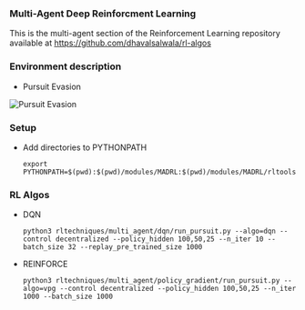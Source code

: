 ### Multi-Agent Deep Reinforcment Learning

This is the multi-agent section of the Reinforcement Learning repository available at https://github.com/dhavalsalwala/rl-algos

### Environment description
  
  - Pursuit Evasion
  
![Pursuit Evasion](https://github.com/dhavalsalwala/rl-algos/tree/master/rltechniques/multi_agent/resources/pursuit_evasion.png?raw=true "Title")
  
### Setup
  - Add directories to PYTHONPATH
            
        export PYTHONPATH=$(pwd):$(pwd)/modules/MADRL:$(pwd)/modules/MADRL/rltools:$(pwd)/modules/MADRL/rllab:$PYTHONPATH
  
### RL Algos
  - DQN
  
        python3 rltechniques/multi_agent/dqn/run_pursuit.py --algo=dqn --control decentralized --policy_hidden 100,50,25 --n_iter 10 --batch_size 32 --replay_pre_trained_size 1000
  
  - REINFORCE
  
        python3 rltechniques/multi_agent/policy_gradient/run_pursuit.py --algo=vpg --control decentralized --policy_hidden 100,50,25 --n_iter 1000 --batch_size 1000

